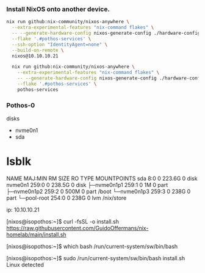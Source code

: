 ### Install NixOS onto another device.

```BASH
nix run github:nix-community/nixos-anywhere \
  --extra-experimental-features "nix-command flakes" \
  -- --generate-hardware-config nixos-generate-config ./hardware-configuration.nix \
  --flake '.#pothos-services' \
  --ssh-option "IdentityAgent=none" \
  --build-on-remote \
  nixos@10.10.10.21

  nix run github:nix-community/nixos-anywhere \
    --extra-experimental-features "nix-command flakes" \
    -- --generate-hardware-config nixos-generate-config ./hardware-configuration.nix \
    --flake '.#pothos-services' \
    pothos-services
```

### Pothos-0

disks

- nvme0n1
- sda

# lsblk
NAME          MAJ:MIN RM   SIZE RO TYPE MOUNTPOINTS
sda             8:0    0 223.6G  0 disk
nvme0n1       259:0    0 238.5G  0 disk
├─nvme0n1p1   259:1    0     1M  0 part
├─nvme0n1p2   259:2    0   500M  0 part /boot
└─nvme0n1p3   259:3    0   238G  0 part
  └─pool-root 254:0    0   238G  0 lvm  /nix/store

ip: 10.10.10.21


[nixos@isopothos:~]$ curl -fsSL -o install.sh https://raw.githubusercontent.com/GuidoOffermans/nix-homelab/main/install.sh

[nixos@isopothos:~]$ which bash
/run/current-system/sw/bin/bash

[nixos@isopothos:~]$ sudo /run/current-system/sw/bin/bash install.sh
Linux detected
